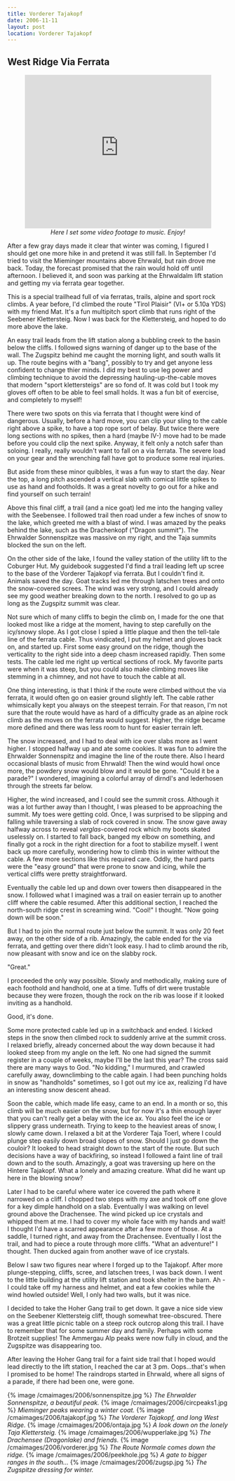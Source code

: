 ```yaml
---
title: Vorderer Tajakopf
date: 2006-11-11
layout: post
location: Vorderer Tajakopf
---
```


<h2>West Ridge Via Ferrata</h2>

<center>
<object width="425" height="350"><param name="movie" value="https://www.youtube.com/v/uFX3FAv5DOw"></param><param name="wmode" value="transparent"></param><embed src="https://www.youtube.com/v/uFX3FAv5DOw" type="application/x-shockwave-flash" wmode="transparent" width="425" height="350"></embed></object>
<br>
<i>Here I set some video footage to music. Enjoy!</i>
</center>


After a few gray days made it clear that winter was coming, I figured I should get one more hike in and pretend it was still fall. In September I'd tried to visit the Mieminger mountains above Ehrwald, but rain drove me back. Today, the forecast promised that the rain would hold off until afternoon. I believed it, and soon was parking at the Ehrwaldalm lift station and getting my via ferrata gear together.


This is a special trailhead full of via ferratas, trails, alpine and sport rock climbs. A year before, I'd climbed the route "Tirol Plaisir" (VI+ or 5.10a YDS) with my friend Mat. It's a fun multipitch sport climb that runs right of the Seebener Klettersteig. Now I was back for the Klettersteig, and hoped to do more above the lake.


An easy trail leads from the lift station along a bubbling creek to the basin below the cliffs. I followed signs warning of danger up to the base of the wall. The Zugspitz behind me caught the morning light, and south walls lit up. The route begins with a "bang", possibly to try and get anyone less confident to change thier minds. I did my best to use leg power and climbing technique to avoid the depressing hauling-up-the-cable moves that modern "sport klettersteigs" are so fond of. It was cold but I took my gloves off often to be able to feel small holds. It was a fun bit of exercise, and completely to myself!


There were two spots on this via ferrata that I thought were kind of dangerous. Usually, before a hard move, you can clip your sling to the cable right above a spike, to have a top rope sort of belay. But twice there were long sections with no spikes, then a hard (maybe IV-) move had to be made before you could clip the next spike. Anyway, it felt only a notch safer than soloing. I really, really wouldn't want to fall on a via ferrata. The severe load on your gear and the wrenching fall have got to produce some real injuries. 


But aside from these minor quibbles, it was a fun way to start the day. Near the top, a long pitch ascended a vertical slab with comical little spikes to use as hand and footholds. It was a great novelty to go out for a hike and find yourself on such terrain!


Above this final cliff, a trail (and a nice goat) led me into the hanging valley with the Seebensee. I followed trail then road under a few inches of snow to the lake, which greeted me with a blast of wind. I was amazed by the peaks behind the lake, such as the Drachenkopf ("Dragon summit"). The Ehrwalder Sonnenspitze was massive on my right, and the Taja summits blocked the sun on the left.


On the other side of the lake, I found the valley station of the utility lift to the Coburger Hut. My guidebook suggested I'd find a trail leading left up scree to the base of the Vorderer Tajakopf via ferrata. But I couldn't find it. Animals saved the day. Goat tracks led me through latschen trees and onto the snow-covered screes. The wind was very strong, and I could already see my good weather breaking down to the north. I resolved to go up as long as the Zugspitz summit was clear. 


Not sure which of many cliffs to begin the climb on, I made for the one that looked most like a ridge at the moment, having to step carefully on the icy/snowy slope. As I got close I spied a little plaque and then the tell-tale line of the ferrata cable. Thus vindicated, I put my helmet and gloves back on, and started up. First some easy ground on the ridge, though the verticality to the right side into a deep chasm increased rapidly. Then some tests. The cable led me right up vertical sections of rock. My favorite parts were when it was steep, but you could also make climbing moves like stemming in a chimney, and not have to touch the cable at all. 


One thing interesting, is that I think if the route were climbed without the via ferrata, it would often go on easier ground slightly left. The cable rather whimsically kept you always on the steepest terrain. For that reason, I'm not sure that the route would have as hard of a difficulty grade as an alpine rock climb as the moves on the ferrata would suggest. Higher, the ridge became more defined and there was less room to hunt for easier terrain left.


The snow increased, and I had to deal with ice over slabs more as I went higher. I stopped halfway up and ate some cookies. It was fun to admire the Ehrwalder Sonnenspitz and imagine the line of the route there. Also I heard occasional blasts of music from Ehrwald! Then the wind would howl once more, the powdery snow would blow and it would be gone. "Could it be a parade?" I wondered, imagining a colorful array of dirndl's and lederhosen through the streets far below.


Higher, the wind increased, and I could see the summit cross. Although it was a lot further away than I thought, I was pleased to be approaching the summit. My toes were getting cold. Once, I was surprised to be slipping and falling while traversing a slab of rock covered in snow. The snow gave away halfway across to reveal <i>verglas</i>-covered rock which my boots skated uselessly on. I started to fall back, banged my elbow on something, and finally got a rock in the right direction for a foot to stabilize myself. I went back up more carefully, wondering how to climb this in winter without the cable. A few more sections like this required care. Oddly, the hard parts were the "easy ground" that were prone to snow and icing, while the vertical cliffs were pretty straightforward. 


Eventually the cable led up and down over towers then disappeared in the snow. I followed what I imagined was a trail on easier terrain up to another cliff where the cable resumed. After this additional section, I reached the north-south ridge crest in screaming wind. "Cool!" I thought. "Now going down will be soon."


But I had to join the normal route just below the summit. It was only 20 feet away, on the other side of a rib. Amazingly, the cable ended for the via ferrata, and getting over there didn't look easy. I had to climb around the rib, now pleasant with snow and ice on the slabby rock. 


"Great."


I proceeded the only way possible. Slowly and methodically, making sure of each foothold and handhold, one at a time. Tuffs of dirt were trustable because they were frozen, though the rock on the rib was loose if it looked inviting as a handhold. 


Good, it's done.


Some more protected cable led up in a switchback and ended. I kicked steps in the snow then climbed rock to suddenly arrive at the summit cross. I relaxed briefly, already concerned about the way down because it had looked steep from my angle on the left. No one had signed the summit register in a couple of weeks, maybe I'll be the last this year? The cross said there are many ways to God. "No kidding," I murmured, and crawled carefully away, downclimbing to the cable again. I had been punching holds in snow as "handholds" sometimes, so I got out my ice ax, realizing I'd have an interesting snow descent ahead.


Soon the cable, which made life easy, came to an end. In a month or so, this climb will be much easier on the snow, but for now it's a thin enough layer that you can't really get a belay with the ice ax. You also feel the ice or slippery grass underneath. Trying to keep to the heaviest areas of snow, I slowly came down. I relaxed a bit at the Vorderer Taja Toerl, where I could plunge step easily down broad slopes of snow. Should I just go down the couloir? It looked to head straight down to the start of the route. But such decisions have a way of backfiring, so instead I followed a faint line of trail down and to the south. Amazingly, a goat was traversing up here on the Hintere Tajakopf. What a lonely and amazing creature. What did he want up here in the blowing snow?


Later I had to be careful where water ice covered the path where it narrowed on a cliff. I chopped two steps with my axe and took off one glove for a key dimple handhold on a slab. Eventually I was walking on level ground above the Drachensee. The wind picked up ice crystals and whipped them at me. I had to cover my whole face with my hands and wait! I thought I'd have a scarred appearance after a few more of those. At a saddle, I turned right, and away from the Drachensee. Eventually I lost the trail, and had to piece a route through more cliffs. "What an adventure!" I thought. Then ducked again from another wave of ice crystals.


Below I saw two figures near where I forged up to the Tajakopf. After more plunge-stepping, cliffs, scree, and latschen trees, I was back down. I went to the little building at the utility lift station and took shelter in the barn. Ah - I could take off my harness and helmet, and eat a few cookies while the wind howled outside! Well, I only had two walls, but it was nice.


I decided to take the Hoher Gang trail to get down. It gave a nice side view on the Seebener Klettersteig cliff, though somewhat tree-obscured. There was a great little picnic table on a steep rock outcrop along this
trail. I have to remember that for some summer day and family. Perhaps with some Brotzeit supplies! The Ammergau Alp peaks were now fully in cloud, and the Zugspitze was disappearing too.


After leaving the Hoher Gang trail for a faint side trail that I hoped would lead directly to the lift station, I reached the car at 3 pm. Oops...that's when I promised to be home! The raindrops started in Ehrwald, where all signs of a parade, if there had been one, were gone.



{% image /cmaimages/2006/sonnenspitze.jpg %}
<i>The Ehrwalder Sonnenspitze, a beautiful peak.</i>
{% image /cmaimages/2006/circpeaks1.jpg %}
<i>Mieminger peaks wearing a winter coat.</i>
{% image /cmaimages/2006/tajakopf.jpg %}
<i>The Vorderer Tajakopf, and long West Ridge.</i>
{% image /cmaimages/2006/ontaja.jpg %}
<i>A look down on the lonely Taja Klettersteig.</i>
{% image /cmaimages/2006/wupperlake.jpg %}
<i>The Drachensee (Dragonlake) and friends.</i>
{% image /cmaimages/2006/vorderer.jpg %}
<i>The Route Normale comes down the ridge.</i>
{% image /cmaimages/2006/peekhole.jpg %}
<i>A gate to bigger ranges in the south...</i>
{% image /cmaimages/2006/zugsp.jpg %}
<i>The Zugspitze dressing for winter.</i>
